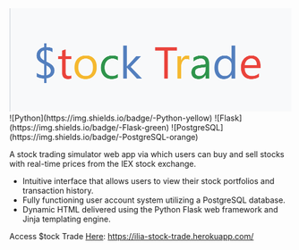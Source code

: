 
<img src="demo/Logo.png" alt="$tock Trade" style="text-align: center" />
<!--# Stock-Trade-->
![Python](https://img.shields.io/badge/-Python-yellow) ![Flask](https://img.shields.io/badge/-Flask-green) ![PostgreSQL](https://img.shields.io/badge/-PostgreSQL-orange)

A stock trading simulator web app via which users can buy and sell stocks with real-time prices from the IEX stock exchange. 


- Intuitive interface that allows users to view their stock portfolios and transaction history.
- Fully functioning user account system utilizing a PostgreSQL database.
- Dynamic HTML delivered using the Python Flask web framework and Jinja templating engine.


Access $tock Trade [Here](https://ilia-stock-trade.herokuapp.com/):
https://ilia-stock-trade.herokuapp.com/
